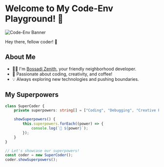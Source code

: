 # Welcome to My Code-Env Playground! 🚀

![Code-Env Banner](https://via.placeholder.com/800x200)

Hey there, fellow coder! 👋

## About Me

- 👨‍💻 I'm [Bossadi Zenith](https://github.com/code-env), your friendly neighborhood developer.
- 🌟 Passionate about coding, creativity, and coffee!
- 💡 Always exploring new technologies and pushing boundaries.

## My Superpowers

```typescript
class SuperCoder {
    private superpowers: string[] = ["Coding", "Debugging", "Creative Problem Solving", "TypeScript Wizardry"];

    showSuperpowers() {
        this.superpowers.forEach((power) => {
            console.log(`💪 ${power}`);
        });
    }
}

// Let's showcase our superpowers!
const coder = new SuperCoder();
coder.showSuperpowers();
